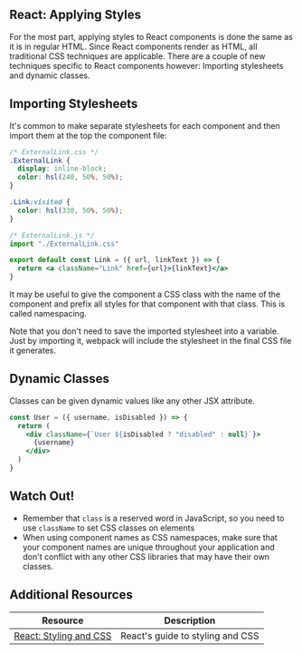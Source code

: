 ## React: Applying Styles

For the most part, applying styles to React components is done the same as it is in regular HTML. Since React components render as HTML, all traditional CSS techniques are applicable. There are a couple of new techniques specific to React components however: Importing stylesheets and dynamic classes.

## Importing Stylesheets

It's common to make separate stylesheets for each component and then import them at the top the component file:

```css
/* ExternalLink.css */
.ExternalLink {
  display: inline-block;
  color: hsl(240, 50%, 50%);
}

.Link:visited {
  color: hsl(330, 50%, 50%);
}
```

```jsx
/* ExternalLink.js */
import "./ExternalLink.css"

export default const Link = ({ url, linkText }) => {
  return <a className="Link" href={url}>{linkText}</a>
}
```

It may be useful to give the component a CSS class with the name of the component and prefix all styles for that component with that class. This is called namespacing.

Note that you don't need to save the imported stylesheet into a variable. Just by importing it, webpack will include the stylesheet in the final CSS file it generates.

## Dynamic Classes

Classes can be given dynamic values like any other JSX attribute.

```jsx
const User = ({ username, isDisabled }) => {
  return (
    <div className={`User ${isDisabled ? "disabled" : null}`}>
      {username}
    </div>
  )
}
```

## Watch Out!

* Remember that `class` is a reserved word in JavaScript, so you need to use `className` to set CSS classes on elements
* When using component names as CSS namespaces, make sure that your component names are unique throughout your application and don't conflict with any other CSS libraries that may have their own classes.

## Additional Resources

| Resource | Description |
| --- | --- |
| [React: Styling and CSS](https://reactwithhooks.netlify.app/docs/faq-styling.html) | React's guide to styling and CSS |
